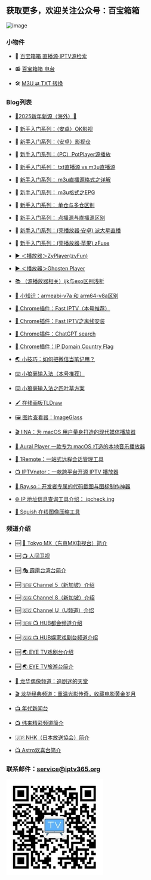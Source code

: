## 获取更多，欢迎关注公众号：百宝箱箱
<!-- ## 欢迎关注公众号：百宝箱箱
![image](./assets/GongZhongHao.png) -->
<img src="./assets/GongZhongHao.png" alt="image" width="400" height="auto">

### 小物件

*   🔎 [百宝箱箱 直播源·IPTV源检索](https://search.iptv365.org) 

*   📻️ [百宝箱箱 电台](https://radio.iptv365.org) 

*   🛠️ [M3U ⇄ TXT 转换](https://convert.iptv365.org) 

### Blog列表
*   [🎊2025新年新源（海外）🎊](./docs/008_NewSource.md)

*   🔰 [新手入门系列：（安卓）OK影视](./docs/022_OK_Pro.md)

*   🔰 [新手入门系列：（安卓）影视仓](./docs/017_YingShiCang.md)

*   🔰 [新手入门系列：（PC）PotPlayer源播放](./docs/023_PotPlayer.md)

*   🔰 [新手入门系列： txt直播源 vs m3u直播源](./docs/018_txtm3u.md)

*   🔰 [新手入门系列： m3u直播源格式之详解](./docs/019_m3uDetail.md)

*   🔰 [新手入门系列： m3u格式之EPG](./docs/020_m3uDetail2.md)

*   🔰 [新手入门系列： 单仓与多仓区别](./docs/014_DanCangDuoCang.md)

*   🔰 [新手入门系列： 点播源与直播源区别](./docs/013_DianBoZhiBo.md)

*   🔰 [新手入门系列：(壳播放器·安卓) 派大星直播](./docs/001_paidaxing.md)

*   🔰 [新手入门系列：(壳播放器·苹果) zFuse](./docs/012_zFuse.md)

*   [▶️ ＜播放器＞ZyPlayer(zyFun)](./docs/021_ZyPlayer.md)

*   [▶️ ＜播放器＞Ghosten Player](./docs/016_GhostenPlayer.md)

*   [📚️ （源播放器相关）ijk与exo区别浅析](./docs/003_JieMa.md)

*   [📖 小知识：armeabi-v7a 和 arm64-v8a区别](./docs/015_arm.md)

*   [🔌 Chrome插件：Fast IPTV（本号推荐）](./docs/002_FastIPTV.md)

*   [🔌 Chrome插件：Fast IPTV之离线安装](./docs/004_FastIPTV_OfflineInstall.md)

*   [🔌 Chrome插件：ChatGPT search](./docs/007_ChatGPTSearch.md)

*   [🔌 Chrome插件：IP Domain Country Flag](./docs/010_IPDomainCountryFlag.md)

*   [🌏️ 小技巧：如何把微信当笔记用？](./docs/009_Wexin_Biji.md)

*   [⌨️ 小狼毫输入法（本号推荐）](./docs/005_XiaoLangHao.md)

*   [⌨️ 小狼毫输入法之四叶草方案](./docs/006_XiaoLangHao_SYC.md)

*   [🖌️ 在线画板TLDraw](./docs/011_tldraw.md)

*   [🖼️ 图片查看器：ImageGlass](./docs/024_ImageGlass.md)

*   [🎬 IINA：为 macOS 用户量身打造的现代媒体播放器](./docs/031_IINA.md)

*   [🎸 Aural Player 一款专为 macOS 打造的本地音乐播放器](./docs/029_auralplayer.md)

*   [🧭 1Remote：一站式远程会话管理工具](./docs/030_1Remote.md)

*   [📺 IPTVnator：一款跨平台开源 IPTV 播放器](./docs/025_IPTVnator.md)

*   [🔧 Ray.so：开发者专属的代码截图与图标制作神器](./docs/026_rayso.md)

*   [🌐 IP 地址信息查询工具介绍： ipcheck.ing](./docs/027_ipchecking.md)

*   [🎨 Squish 在线图像压缩工具](./docs/028_squish.md)

### 频道介绍

*   🆕 [🗼 Tokyo MX（东京MX电视台）简介](./docs_TV/007_TokyoMX.md)

*   🆕 [📺 人间卫视](./docs_TV/008_RJWS.md)

*   🆕 [🎭 霹雳台湾台简介](./docs_TV/016_PLTWT.md)

*   🆕 [🇸🇬 Channel 5（新加坡）介绍 ](./docs_TV/009_Channel5.md )

*   🆕 [🇸🇬 Channel 8（新加坡）介绍 ](./docs_TV/010_Channel8.md )

*   🆕 [🇸🇬 Channel U（U频道）介绍 ](./docs_TV/011_ChannelU.md )

*   🆕 [🇸🇬 📺 HUB都会频道介绍 ](./docs_TV/012_Hub_DH.md )

*   🆕 [🇸🇬 📺 HUB娱家戏剧台频道介绍   ](./docs_TV/013_Hub_YJ.md )

*   🆕 [🌏 EYE TV戏剧台介绍 ](./docs_TV/014_EYETV_XJ.md )

*   🆕 [🌏 EYE TV旅游台简介 ](./docs_TV/015_EYETV_LY.md )

*   [🌟 龙华偶像频道：追剧迷的天堂](./docs_TV/001_LTV_LHOX.md)

*   [🎬 龙华经典频道：重温光影传奇，收藏电影黄金岁月](./docs_TV/002_LTV_LHJD.md)

*   [📺 年代新闻台](./docs_TV/003_NDXW.md)

*   [📺 纬来精彩频道简介](./docs_TV/004_WLJC.md)

*   [🇯🇵 NHK（日本放送協会）简介](./docs_TV/005_NHK.md)

*   [📺 Astro欢喜台简介](./docs_TV/006_Astro_HXT.md)


### 联系邮件：service@iptv365.org
![image](./assets/BBXX-QR.jpg)
